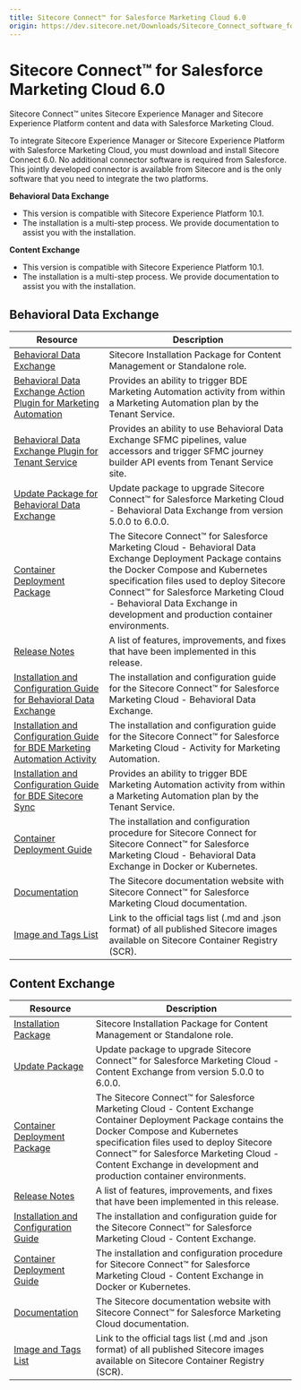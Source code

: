 ```yaml
---
title: Sitecore Connect™ for Salesforce Marketing Cloud 6.0
origin: https://dev.sitecore.net/Downloads/Sitecore_Connect_software_for_Salesforce_Marketing_Cloud/1x/Sitecore_Connect_software_for_Salesforce_Marketing_Cloud_60.aspx
---
```


# Sitecore Connect™ for Salesforce Marketing Cloud 6.0

Sitecore Connect™ unites Sitecore Experience Manager and Sitecore Experience Platform content and data with Salesforce Marketing Cloud.

To integrate Sitecore Experience Manager or Sitecore Experience Platform with Salesforce Marketing Cloud, you must download and install Sitecore Connect 6.0. No additional connector software is required from Salesforce. This jointly developed connector is available from Sitecore and is the only software that you need to integrate the two platforms.

**Behavioral Data Exchange**

-   This version is compatible with Sitecore Experience Platform 10.1.
-   The installation is a multi-step process. We provide documentation to assist you with the installation.

**Content Exchange**

-   This version is compatible with Sitecore Experience Platform 10.1.
-   The installation is a multi-step process. We provide documentation to assist you with the installation.

## Behavioral Data Exchange

 | Resource | Description |
 | --- | --- |
 | [Behavioral Data Exchange](https://sitecoredev.azureedge.net/~/media/30EF860BA2B343469FF5835A2DB9688B.ashx?date=20210510T145625) | Sitecore Installation Package for Content Management or Standalone role. |
 | [Behavioral Data Exchange Action Plugin for Marketing Automation](https://sitecoredev.azureedge.net/~/media/F55985421F29422A9C4A6BA08FFD2EC0.ashx?date=20210510T145744) | Provides an ability to trigger BDE Marketing Automation activity from within a Marketing Automation plan by the Tenant Service. |
 | [Behavioral Data Exchange Plugin for Tenant Service](https://sitecoredev.azureedge.net/~/media/6B43B0D2245E40BC950FAF81905F1E33.ashx?date=20210510T145841) | Provides an ability to use Behavioral Data Exchange SFMC pipelines, value accessors and trigger SFMC journey builder API events from Tenant Service site. |
 | [Update Package for Behavioral Data Exchange](https://sitecoredev.azureedge.net/~/media/2675D6A392E74018B5C24945F141A7DD.ashx?date=20210510T145938) | Update package to upgrade Sitecore Connect™ for Salesforce Marketing Cloud - Behavioral Data Exchange from version 5.0.0 to 6.0.0. |
 | [Container Deployment Package](https://github.com/Sitecore/container-deployment/releases/tag/sfmcbde%2F6.0.0.00389.28) | The Sitecore Connect™ for Salesforce Marketing Cloud - Behavioral Data Exchange Deployment Package contains the Docker Compose and Kubernetes specification files used to deploy Sitecore Connect™ for Salesforce Marketing Cloud - Behavioral Data Exchange in development and production container environments. |
 | [Release Notes](https://dev.sitecore.net:443/downloads/Sitecore%20Connect%20software%20for%20Salesforce%20Marketing%20Cloud/1x/Sitecore%20Connect%20software%20for%20Salesforce%20Marketing%20Cloud%2060/Release%20Notes%20%20BDE) | A list of features, improvements, and fixes that have been implemented in this release. |
 | [Installation and Configuration Guide for Behavioral Data Exchange](https://sitecoredev.azureedge.net/~/media/5184E20AA3014F1EAF1A54E392A4FC94.ashx?date=20211001T165055) | The installation and configuration guide for the Sitecore Connect™ for Salesforce Marketing Cloud - Behavioral Data Exchange. |
 | [Installation and Configuration Guide for BDE Marketing Automation Activity](https://sitecoredev.azureedge.net/~/media/6A5B9A308BE34B6488C5E9F5B32F920C.ashx?date=20211001T165055) | The installation and configuration guide for the Sitecore Connect™ for Salesforce Marketing Cloud - Activity for Marketing Automation. |
 | [Installation and Configuration Guide for BDE Sitecore Sync](https://sitecoredev.azureedge.net/~/media/455F22F60401486694A7A7B44689E6E0.ashx?date=20210510T150431) | Provides an ability to trigger BDE Marketing Automation activity from within a Marketing Automation plan by the Tenant Service. |
 | [Container Deployment Guide](https://sitecoredev.azureedge.net/~/media/FB879A9DCE954CC4BCC94084947A2AB8.ashx?date=20210510T150456) | The installation and configuration procedure for Sitecore Connect for Sitecore Connect™ for Salesforce Marketing Cloud - Behavioral Data Exchange in Docker or Kubernetes. |
 | [Documentation](https://doc.sitecore.com/developers/salesforce-marketing-cloud/60/sitecore-connect-for-salesforce-marketing-cloud/en/sitecore-connect-for-salesforce-marketing-cloud.html) | The Sitecore documentation website with Sitecore Connect™ for Salesforce Marketing Cloud documentation. |
 | [Image and Tags List](https://github.com/Sitecore/docker-images/tree/master/tags) | Link to the official tags list (.md and .json format) of all published Sitecore images available on Sitecore Container Registry (SCR). |

## Content Exchange

 | Resource | Description |
 | --- | --- |
 | [Installation Package](https://sitecoredev.azureedge.net/~/media/263986A530834EE2B12811A8A1CEA95E.ashx?date=20210510T151502) | Sitecore Installation Package for Content Management or Standalone role. |
 | [Update Package](https://sitecoredev.azureedge.net/~/media/375B5E697FFE49DA99EBEACC88971869.ashx?date=20210510T151619) | Update package to upgrade Sitecore Connect™ for Salesforce Marketing Cloud - Content Exchange from version 5.0.0 to 6.0.0. |
 | [Container Deployment Package](https://github.com/Sitecore/container-deployment/releases/tag/sfmcce%2F6.0.0.00191.119) | The Sitecore Connect™ for Salesforce Marketing Cloud - Content Exchange Container Deployment Package contains the Docker Compose and Kubernetes specification files used to deploy Sitecore Connect™ for Salesforce Marketing Cloud - Content Exchange in development and production container environments. |
 | [Release Notes](https://dev.sitecore.net:443/downloads/Sitecore%20Connect%20software%20for%20Salesforce%20Marketing%20Cloud/1x/Sitecore%20Connect%20software%20for%20Salesforce%20Marketing%20Cloud%2060/Release%20Notes%20%20CE) | A list of features, improvements, and fixes that have been implemented in this release. |
 | [Installation and Configuration Guide](https://sitecoredev.azureedge.net/~/media/677AE90010634A75B5E7CF20D237BF64.ashx?date=20210510T151805) | The installation and configuration guide for the Sitecore Connect™ for Salesforce Marketing Cloud - Content Exchange. |
 | [Container Deployment Guide](https://sitecoredev.azureedge.net/~/media/3A4E9B6A23844CA3BB9B53B633EDECDA.ashx?date=20210929T210049) | The installation and configuration procedure for Sitecore Connect™ for Salesforce Marketing Cloud - Content Exchange in Docker or Kubernetes. |
 | [Documentation](https://doc.sitecore.com/developers/salesforce-marketing-cloud/60/sitecore-connect-for-salesforce-marketing-cloud/en/sitecore-connect-for-salesforce-marketing-cloud.html) | The Sitecore documentation website with Sitecore Connect™ for Salesforce Marketing Cloud documentation. |
 | [Image and Tags List](https://github.com/Sitecore/docker-images/tree/master/tags) | Link to the official tags list (.md and .json format) of all published Sitecore images available on Sitecore Container Registry (SCR). |